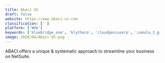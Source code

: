 ```yaml
---
title: Abaci US
draft: false 
website: https://www.abaci-us.com
classification: ['']
platform: ['Web']
keywords: ['bluebridge_one', 'blytheco', 'cloudgeniuserp', 'cumula_3_group', 'sererra', 'spring2_technologies', 'wac_solution_partners']
image: 2020/04/Abaci-US.png
---
```

ABACI offers a unique & systematic approach to streamline your business on NetSuite.